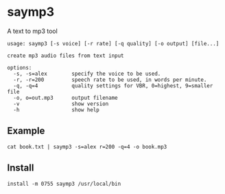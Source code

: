 # saymp3

A text to mp3 tool

    usage: saymp3 [-s voice] [-r rate] [-q quality] [-o output] [file...]

    create mp3 audio files from text input

    options:
      -s, -s=alex        specify the voice to be used.
      -r, -r=200         speech rate to be used, in words per minute.
      -q, -q=4           quality settings for VBR, 0=highest, 9=smaller file
      -o, o=out.mp3      output filename
      -v                 show version
      -h                 show help


## Example

    cat book.txt | saymp3 -s=alex r=200 -q=4 -o book.mp3

## Install

    install -m 0755 saymp3 /usr/local/bin

